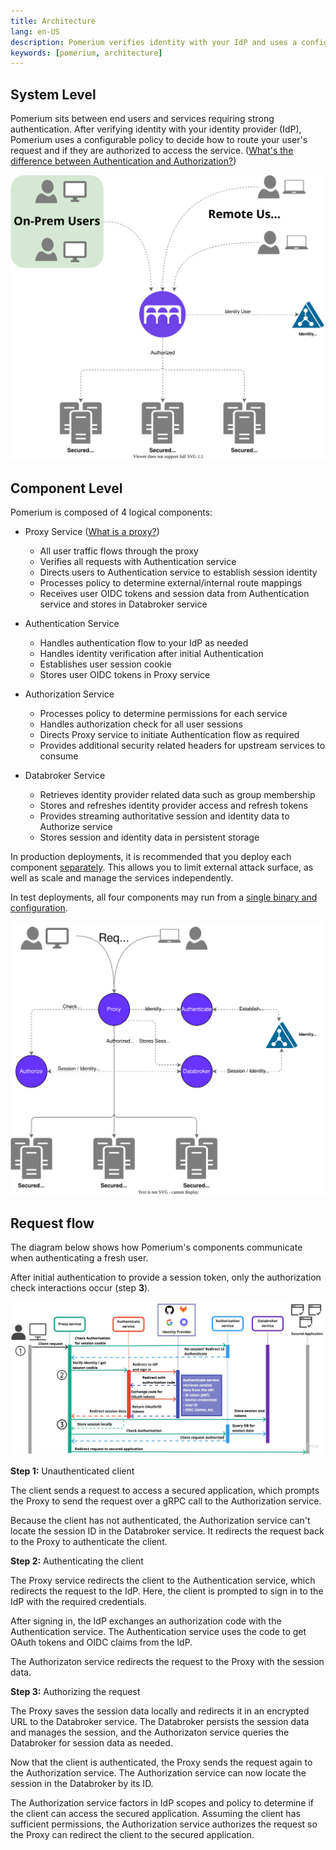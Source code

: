 ```yaml
---
title: Architecture
lang: en-US
description: Pomerium verifies identity with your IdP and uses a configurable policy to route requests and decide if a user is authorized to access the service.
keywords: [pomerium, architecture]
---
```


## System Level

Pomerium sits between end users and services requiring strong authentication. After verifying identity with your identity provider (IdP), Pomerium uses a configurable policy to decide how to route your user's request and if they are authorized to access the service. ([What's the difference between Authentication and Authorization?](https://www.pomerium.com/blog/authentication-v-authorization/))

![pomerium architecture diagram](./img/architecture/pomerium-system-context.svg)

## Component Level

Pomerium is composed of 4 logical components:

- Proxy Service ([What is a proxy?](https://www.pomerium.com/blog/proxy-vs-reverse-proxy/))

  - All user traffic flows through the proxy
  - Verifies all requests with Authentication service
  - Directs users to Authentication service to establish session identity
  - Processes policy to determine external/internal route mappings
  - Receives user OIDC tokens and session data from Authentication service and stores in Databroker service

- Authentication Service

  - Handles authentication flow to your IdP as needed
  - Handles identity verification after initial Authentication
  - Establishes user session cookie
  - Stores user OIDC tokens in Proxy service

- Authorization Service

  - Processes policy to determine permissions for each service
  - Handles authorization check for all user sessions
  - Directs Proxy service to initiate Authentication flow as required
  - Provides additional security related headers for upstream services to consume

- Databroker Service

  - Retrieves identity provider related data such as group membership
  - Stores and refreshes identity provider access and refresh tokens
  - Provides streaming authoritative session and identity data to Authorize service
  - Stores session and identity data in persistent storage

In production deployments, it is recommended that you deploy each component [separately](/docs/reference/service-mode). This allows you to limit external attack surface, as well as scale and manage the services independently.

In test deployments, all four components may run from a [single binary and configuration](/docs/reference#all-in-one-vs-split-service-mode).

![pomerium architecture diagram](./img/architecture/pomerium-container-context-stateless-authn.svg)

## Request flow

The diagram below shows how Pomerium's components communicate when authenticating a fresh user. 

After initial authentication to provide a session token, only the authorization check interactions occur (step **3**).

![pomerium architecture diagram](./img/architecture/pomerium-request-flow.jpg)

**Step 1:** Unauthenticated client

The client sends a request to access a secured application, which prompts the Proxy to send the request over a gRPC call to the Authorization service.

Because the client has not authenticated, the Authorization service can't locate the session ID in the Databroker service. It redirects the request back to the Proxy to authenticate the client. 

**Step 2:** Authenticating the client

The Proxy service redirects the client to the Authentication service, which redirects the request to the IdP. Here, the client is prompted to sign in to the IdP with the required credentials.

After signing in, the IdP exchanges an authorization code with the Authentication service. The Authentication service uses the code to get OAuth tokens and OIDC claims from the IdP. 

The Authorizaton service redirects the request to the Proxy with the session data. 

**Step 3:** Authorizing the request

The Proxy saves the session data locally and redirects it in an encrypted URL to the Databroker service. The Databroker persists the session data and manages the session, and the Authorizaton service queries the Databroker for session data as needed.

Now that the client is authenticated, the Proxy sends the request again to the Authorization service. The Authorization service can now locate the session in the Databroker by its ID. 

The Authorization service factors in IdP scopes and policy to determine if the client can access the secured application. Assuming the client has sufficient permissions, the Authorization service authorizes the request so the Proxy can redirect the client to the secured application.